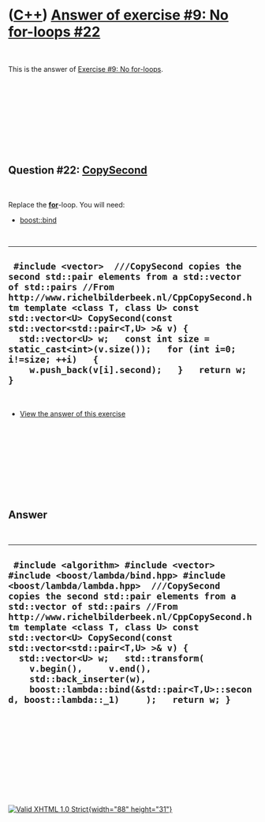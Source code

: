



 

 

 

 

 

([C++](Cpp.htm)) [Answer of exercise \#9: No for-loops \#22](CppExerciseNoForLoopsAnswer22.htm)
===============================================================================================

 

This is the answer of [Exercise \#9: No
for-loops](CppExerciseNoForLoops.htm).

 

 

 

 

 

Question \#22: [CopySecond](CppCopySecond.htm)
----------------------------------------------

 

Replace the **[for](CppFor.htm)**-loop. You will need:

-   [boost::bind](CppBind.htm)

 

  -----------------------------------------------------------------------------------------------------------------------------------------------------------------------------------------------------------------------------------------------------------------------------------------------------------------------------------------------------------------------------------------------------------------------------
  ` #include <vector>  ///CopySecond copies the second std::pair elements from a std::vector of std::pairs //From http://www.richelbilderbeek.nl/CppCopySecond.htm template <class T, class U> const std::vector<U> CopySecond(const std::vector<std::pair<T,U> >& v) {   std::vector<U> w;   const int size = static_cast<int>(v.size());   for (int i=0; i!=size; ++i)   {     w.push_back(v[i].second);   }   return w; }`
  -----------------------------------------------------------------------------------------------------------------------------------------------------------------------------------------------------------------------------------------------------------------------------------------------------------------------------------------------------------------------------------------------------------------------------

 

-   [View the answer of this
    exercise](CppExerciseNoForLoopsAnswer22.htm)

 

 

 

 

 

Answer
------

 

  -------------------------------------------------------------------------------------------------------------------------------------------------------------------------------------------------------------------------------------------------------------------------------------------------------------------------------------------------------------------------------------------------------------------------------------------------------------------------------------------------------------------------------------------------------
  ` #include <algorithm> #include <vector> #include <boost/lambda/bind.hpp> #include <boost/lambda/lambda.hpp>  ///CopySecond copies the second std::pair elements from a std::vector of std::pairs //From http://www.richelbilderbeek.nl/CppCopySecond.htm template <class T, class U> const std::vector<U> CopySecond(const std::vector<std::pair<T,U> >& v) {   std::vector<U> w;   std::transform(     v.begin(),     v.end(),     std::back_inserter(w),     boost::lambda::bind(&std::pair<T,U>::second, boost::lambda::_1)     );   return w; }`
  -------------------------------------------------------------------------------------------------------------------------------------------------------------------------------------------------------------------------------------------------------------------------------------------------------------------------------------------------------------------------------------------------------------------------------------------------------------------------------------------------------------------------------------------------------

 

 

 

 

 





 

[![Valid XHTML 1.0 Strict](valid-xhtml10.png){width="88"
height="31"}](http://validator.w3.org/check?uri=referer)
